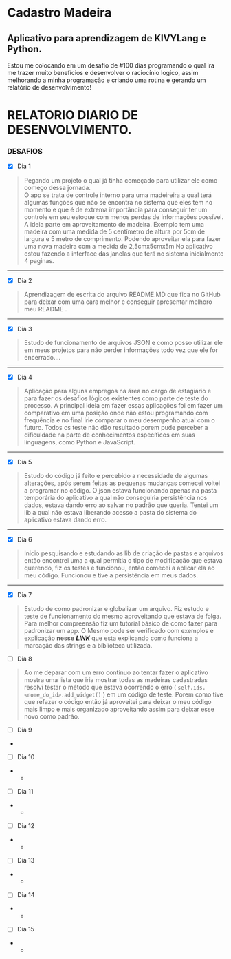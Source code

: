 # Cadastro Madeira

## Aplicativo para aprendizagem de KIVYLang e Python.
Estou me colocando em um desafio de #100 dias programando o qual ira me trazer muito benefícios e desenvolver o raciocínio logico, assim melhorando a minha programação e criando uma rotina e gerando um relatório de desenvolvimento!

RELATORIO DIARIO DE DESENVOLVIMENTO.
=======
### DESAFIOS

 - [X] Dia 1

> Pegando um projeto o qual já tinha começado para utilizar ele como começo dessa jornada.<br> O app se trata de controle interno para uma madeireira a qual terá algumas funções que não se encontra no sistema que eles tem no momento e que é de extrema importância para  conseguir ter um controle em seu estoque com menos perdas de informações possível. 
A ideia parte em aproveitamento de madeira. 
Exemplo tem uma madeira com uma medida de 5 centímetro de altura por
> 5cm de largura e 5 metro de comprimento. Podendo aproveitar ela para
> fazer uma nova madeira com a medida de 2,5cmx5cmx5m 			 No aplicativo
> estou fazendo a interface das janelas que terá no sistema inicialmente
> 4 paginas.

----
 - [X] Dia 2
 > Aprendizagem de escrita do arquivo README.MD que fica no GitHub para
> deixar com uma cara melhor e conseguir apresentar melhoro meu README .
----
  - [X] Dia 3
>   Estudo de funcionamento de arquivos JSON e como posso utilizar ele
> em meus projetos para não perder informações todo vez que ele for
> encerrado....
 ----
 - [X] Dia 4
>  Aplicação para alguns empregos na área no cargo de estagiário e para
> fazer os desafios lógicos existentes como parte de teste do processo.
> A principal ideia em fazer essas aplicações foi em fazer um
> comparativo em uma posição onde não estou programando com frequência e
> no final irie comparar o meu desempenho atual com o futuro. Todos os
> teste não dão resultado porem pude perceber a dificuldade na parte de
> conhecimentos específicos em suas linguagens, como Python e
> JavaScript.
----
 - [X] Dia 5
> Estudo do código já feito e percebido a necessidade de algumas
> alterações, após serem feitas as pequenas mudanças comecei voltei a
> programar no código. O json estava funcionando apenas na pasta
> temporária do aplicativo a qual não conseguiria persistência nos
> dados, estava dando erro ao salvar no padrão que queria. Tentei um lib
> a qual não estava liberando acesso a pasta do sistema do aplicativo
> estava dando erro.
----
 - [X] Dia 6
> Inicio pesquisando e estudando as lib de criação de pastas e arquivos
> então encontrei uma a qual permitia o tipo de modificação que estava
> querendo, fiz os testes e funcionou, então comecei a aplicar ela ao
meu código. Funcionou e tive a persistência em meus dados.
----
- [X] Dia 7
>Estudo de como padronizar e globalizar um arquivo. 
Fiz estudo e teste de funcionamento do mesmo aproveitando que estava de folga.
Para melhor compreensão fiz um tutorial básico de como fazer para padronizar um app. O Mesmo pode ser verificado com exemplos e explicação **nesse** [***LINK***](https://github.com/zPASP/internacionalizacao) que esta explicando como funciona a marcação das strings e a biblioteca utilizada.
 - [ ] Dia 8
> Ao me deparar com um erro continuo ao tentar fazer o aplicativo mostra uma lista que iria mostrar todas as madeiras cadastradas resolvi testar o método que estava ocorrendo o erro ( `self.ids.<nome_do_id>.add_widget()` ) em um código de teste. Porem como tive que refazer o código então já aproveitei para deixar o meu código mais limpo e mais organizado aproveitando assim para deixar esse novo como padrão.
 - [ ] Dia 9
		
 - 
- [ ] Dia 10
		
 - 
	 - 
 - [ ] Dia 11
		
 - 
	 - 
 - [ ] Dia 12
		
 - 
	 - 
- [ ] Dia 13
		
 - 
	 - 
 - [ ] Dia 14
		
 - 
	 - 
 - [ ] Dia 15
		
 - 
	 - 

